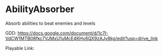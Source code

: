 # AbilityAbsorber
Absorb abilities to beat enemies and levels

GDD: https://docs.google.com/document/d/1c7I-VdCW1MTB08fkc7VJMxU1uMcE4KHy6QX9zAJy8kg/edit?usp=drive_link

Playable Link:
